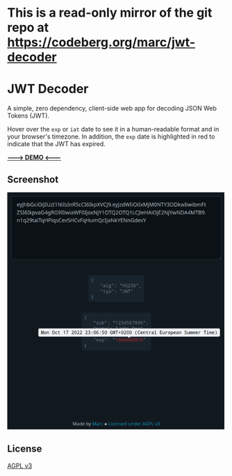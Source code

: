# This is a read-only mirror of the git repo at https://codeberg.org/marc/jwt-decoder

# JWT Decoder

A simple, zero dependency, client-side web app for decoding JSON Web Tokens (JWT).

Hover over the `exp` or `iat` date to see it in a human-readable format and in your browser's timezone. 
In addition, the `exp` date is highlighted in red to indicate that the JWT has expired.

**[---> DEMO <---](https://marc.codeberg.page/jwt-decoder)**

## Screenshot

<img src="./docs/screenshot.png" width="500" alt="Screenshot"/>

## License

[AGPL v3](https://codeberg.org/marc/jwt-decoder/src/branch/main/LICENSE)
